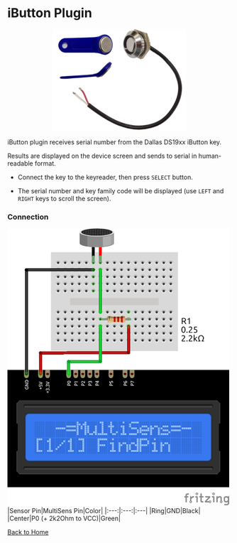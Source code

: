 # iButton Plugin
<p align="center"><img src="iButton.png"/></p>

iButton plugin receives serial number from the Dallas DS19xx iButton key.

Results are displayed on the device screen and sends to serial in human-readable format.

* Connect the key to the keyreader, then press `SELECT` button.

* The serial number and key family code will be displayed (use `LEFT` and `RIGHT` keys to 
  scroll the screen).

### Connection
![iButtonConnection](iButton-CONN.png)
|Sensor Pin|MultiSens Pin|Color|
|:---:|:---:|:---|
|Ring|GND|Black|
|Center|P0 (+ 2k2Ohm to VCC)|Green|



[Back to Home](/#supported-devices)

